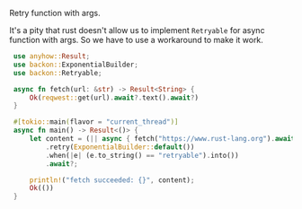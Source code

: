 Retry function with args.

It's a pity that rust doesn't allow us to implement `Retryable` for async function with args. So we have to use a workaround to make it work.

```rust
 use anyhow::Result;
 use backon::ExponentialBuilder;
 use backon::Retryable;

 async fn fetch(url: &str) -> Result<String> {
     Ok(reqwest::get(url).await?.text().await?)
 }

 #[tokio::main(flavor = "current_thread")]
 async fn main() -> Result<()> {
     let content = (|| async { fetch("https://www.rust-lang.org").await })
         .retry(ExponentialBuilder::default())
         .when(|e| (e.to_string() == "retryable").into())
         .await?;

     println!("fetch succeeded: {}", content);
     Ok(())
 }
```
